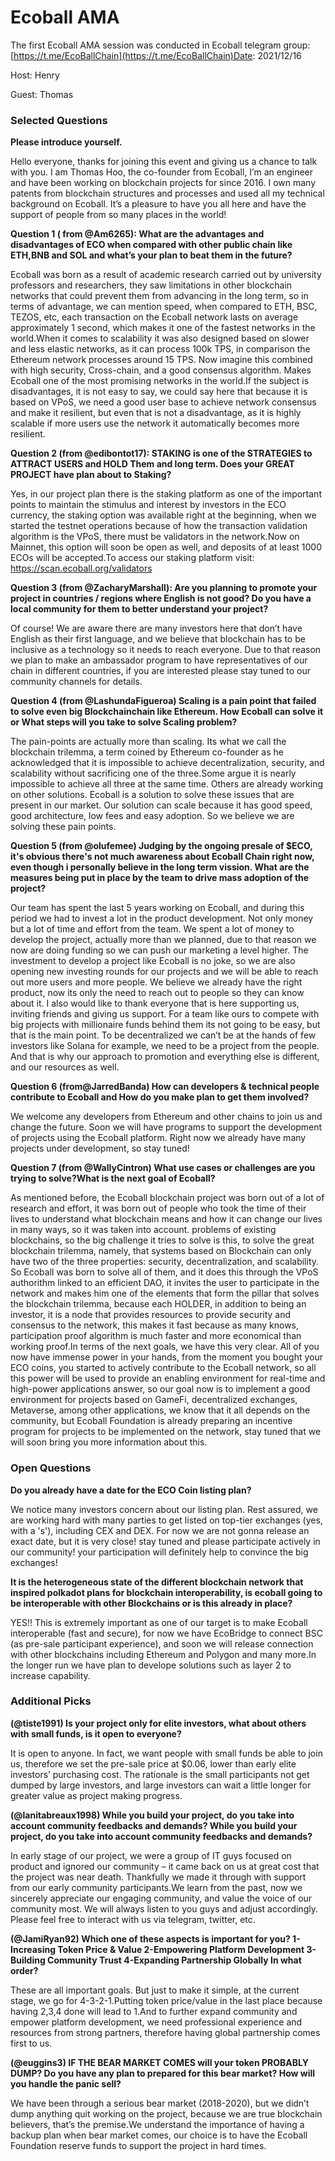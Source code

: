 # Ecoball AMA

The first Ecoball AMA session was conducted in Ecoball telegram group: [https://t.me/EcoBallChain](https://t.me/EcoBallChain)​Date: 2021/12/16

Host: Henry

Guest: Thomas

### Selected Questions <a href="#selected-questions" id="selected-questions"></a>

**Please introduce yourself.**

Hello everyone, thanks for joining this event and giving us a chance to talk with you. I am Thomas Hoo, the co-founder from Ecoball, I’m an engineer and have been working on blockchain projects for since 2016. I own many patents from blockchain structures and processes and used all my technical background on Ecoball. It’s a pleasure to have you all here and have the support of people from so many places in the world!

**Question 1 ( from @Am6265): What are the advantages and disadvantages of ECO when compared with other public chain like ETH,BNB and SOL and what’s your plan to beat them in the future?**

Ecoball was born as a result of academic research carried out by university professors and researchers, they saw limitations in other blockchain networks that could prevent them from advancing in the long term, so in terms of advantage, we can mention speed, when compared to ETH, BSC, TEZOS, etc, each transaction on the Ecoball network lasts on average approximately 1 second, which makes it one of the fastest networks in the world.When it comes to scalability it was also designed based on slower and less elastic networks, as it can process 100k TPS, in comparison the Ethereum network processes around 15 TPS. Now imagine this combined with high security, Cross-chain, and a good consensus algorithm. Makes Ecoball one of the most promising networks in the world.If the subject is disadvantages, it is not easy to say, we could say here that because it is based on VPoS, we need a good user base to achieve network consensus and make it resilient, but even that is not a disadvantage, as it is highly scalable if more users use the network it automatically becomes more resilient.

**Question 2 (from @edibontot17): STAKING is one of the STRATEGIES to ATTRACT USERS and HOLD Them and long term. Does your GREAT PROJECT have plan about to Staking?**

Yes, in our project plan there is the staking platform as one of the important points to maintain the stimulus and interest by investors in the ECO currency, the staking option was available right at the beginning, when we started the testnet operations because of how the transaction validation algorithm is the VPoS, there must be validators in the network.Now on Mainnet, this option will soon be open as well, and deposits of at least 1000 ECOs will be accepted.To access our staking platform visit: https://scan.ecoball.org/validators

**Question 3 (from @ZacharyMarshall): Are you planning to promote your project in countries / regions where English is not good? Do you have a local community for them to better understand your project?**

Of course! We are aware there are many investors here that don’t have English as their first language, and we believe that blockchain has to be inclusive as a technology so it needs to reach everyone. Due to that reason we plan to make an ambassador program to have representatives of our chain in different countries, if you are interested please stay tuned to our community channels for details.

**Question 4 (from @LashundaFigueroa) Scaling is a pain point that failed to solve even big Blockchainchain like Ethereum. How Ecoball can solve it or What steps will you take to solve Scaling problem?**

The pain-points are actually more than scaling. Its what we call the blockchain trilemma, a term coined by Ethereum co-founder as he acknowledged that it is impossible to achieve decentralization, security, and scalability without sacrificing one of the three.Some argue it is nearly impossible to achieve all three at the same time. Others are already working on other solutions. Ecoball is a solution to solve these issues that are present in our market. Our solution can scale because it has good speed, good architecture, low fees and easy adoption. So we believe we are solving these pain points.

**Question 5 (from @olufemee) Judging by the ongoing presale of $ECO, it's obvious there's not much awareness about Ecoball Chain right now, even though i personally believe in the long term vission. What are the measures being put in place by the team to drive mass adoption of the project?**

Our team has spent the last 5 years working on Ecoball, and during this period we had to invest a lot in the product development. Not only money but a lot of time and effort from the team. We spent a lot of money to develop the project, actually more than we planned, due to that reason we now are doing funding so we can push our marketing a level higher. The investment to develop a project like Ecoball is no joke, so we are also opening new investing rounds for our projects and we will be able to reach out more users and more people. We believe we already have the right product, now its only the need to reach out to people so they can know about it. I also would like to thank everyone that is here supporting us, inviting friends and giving us support. For a team like ours to compete with big projects with millionaire funds behind them its not going to be easy, but that is the main point. To be decentralized we can’t be at the hands of few investors like Solana for example, we need to be a project from the people. And that is why our approach to promotion and everything else is different, and our resources as well.

**Question 6 (from@JarredBanda) How can developers & technical people contribute to Ecoball and How do you make plan to get them involved?**

We welcome any developers from Ethereum and other chains to join us and change the future. Soon we will have programs to support the development of projects using the Ecoball platform. Right now we already have many projects under development, so stay tuned!

**Question 7 (from @WallyCintron) What use cases or challenges are you trying to solve?What is the next goal of Ecoball?**

As mentioned before, the Ecoball blockchain project was born out of a lot of research and effort, it was born out of people who took the time of their lives to understand what blockchain means and how it can change our lives in many ways, so it was taken into account. problems of existing blockchains, so the big challenge it tries to solve is this, to solve the great blockchain trilemma, namely, that systems based on Blockchain can only have two of the three properties: security, decentralization, and scalability. So Ecoball was born to solve all of them, and it does this through the VPoS authorithm linked to an efficient DAO, it invites the user to participate in the network and makes him one of the elements that form the pillar that solves the blockchain trilemma, because each HOLDER, in addition to being an investor, it is a node that provides resources to provide security and consensus to the network, this makes it fast because as many knows, participation proof algorithm is much faster and more economical than working proof.In terms of the next goals, we have this very clear. All of you now have immense power in your hands, from the moment you bought your ECO coins, you started to actively contribute to the Ecoball network, so all this power will be used to provide an enabling environment for real-time and high-power applications answer, so our goal now is to implement a good environment for projects based on GameFi, decentralized exchanges, Metaverse, among other applications, we know that it all depends on the community, but Ecoball Foundation is already preparing an incentive program for projects to be implemented on the network, stay tuned that we will soon bring you more information about this.

### Open Questions <a href="#open-questions" id="open-questions"></a>

**Do you already have a date for the ECO Coin listing plan?**

We notice many investors concern about our listing plan. Rest assured, we are working hard with many parties to get listed on top-tier exchanges (yes, with a 's'), including CEX and DEX. For now we are not gonna release an exact date, but it is very close! stay tuned and please participate actively in our community! your participation will definitely help to convince the big exchanges!

**It is the heterogeneous state of the different blockchain network that inspired polkadot plans for blockchain interoperability, is ecoball going to be interoperable with other Blockchains or is this already in place?**

YES!! This is extremely important as one of our target is to make Ecoball interoperable (fast and secure), for now we have EcoBridge to connect BSC (as pre-sale participant experience), and soon we will release connection with other blockchains including Ethereum and Polygon and many more.In the longer run we have plan to develope solutions such as layer 2 to increase capability.

### **Additional Picks** <a href="#additional-picks" id="additional-picks"></a>

**(@tiste1991) Is your project only for elite investors, what about others with small funds, is it open to everyone?**

It is open to anyone. In fact, we want people with small funds be able to join us, therefore we set the pre-sale price at $0.06, lower than early elite investors’ purchasing cost. The rationale is the small participants not get dumped by large investors, and large investors can wait a little longer for greater value as project making progress.

**(@lanitabreaux1998) While you build your project, do you take into account community feedbacks and demands? While you build your project, do you take into account community feedbacks and demands?**

In early stage of our project, we were a group of IT guys focused on product and ignored our community – it came back on us at great cost that the project was near death. Thankfully we made it through with support from our early community participants.We learn from the past, now we sincerely appreciate our engaging community, and value the voice of our community most. We will always listen to you guys and adjust accordingly. Please feel free to interact with us via telegram, twitter, etc.

**(@JamiRyan92) Which one of these aspects is important for you? 1-Increasing Token Price & Value 2-Empowering Platform Development 3-Building Community Trust 4-Expanding Partnership Globally In what order?**

These are all important goals. But just to make it simple, at the current stage, we go for 4-3-2-1.Putting token price/value in the last place because having 2,3,4 done will lead to 1.And to further expand community and empower platform development, we need professional experience and resources from strong partners, therefore having global partnership comes first to us.

**(@euggins3) IF THE BEAR MARKET COMES will your token PROBABLY DUMP? Do you have any plan to prepared for this bear market? How will you handle the panic sell?**

We have been through a serious bear market (2018-2020), but we didn’t dump anything quit working on the project, because we are true blockchain believers, that’s the premise.We understand the importance of having a backup plan when bear market comes, our choice is to have the Ecoball Foundation reserve funds to support the project in hard times.

